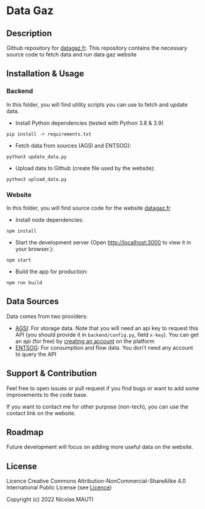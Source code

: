 # Data Gaz

## Description

Github repository for [datagaz.fr](datagaz.fr). 
This repository contains the necessary source code to fetch data and run data gaz website

## Installation & Usage

### Backend

In this folder, you will find utility scripts you can use to fetch and update data.

- Install Python dependencies (tested with Python 3.8 & 3.9)
```shell
pip install -r requirements.txt
```

- Fetch data from sources (AGSI and ENTSOG):
```shell
python3 update_data.py
```

- Upload data to Github (create file used by the website):
```shell
python3 upload_data.py
```

### Website

In this folder, you will find source code for the website [datagaz.fr](datagaz.fr)

- Install node dependencies:
```shell
npm install
```

- Start the development server (Open [http://localhost:3000](http://localhost:3000) to view it in your browser.):
```shell
npm start
```

- Build the app for production:
```shell
npm run build
```

## Data Sources

Data comes from two providers:
- [AGSI](https://agsi.gie.eu/): For storage data. Note that you will need an api key to request this API
  (you should provide it in `backend/config.py`, field `x-key`).
  You can get an api (for free) by [creating an account](https://agsi.gie.eu/account) on the platform
- [ENTSOG](https://transparency.entsog.eu/#/map): For consumption and flow data. 
  You don't need any account to query the API

## Support & Contribution

Feel free to open issues or pull request if you find bugs or want to add some improvements to the code base.

If you want to contact me for other purpose (non-tech), you can use the contact link on the website.

## Roadmap

Future development will focus on adding more useful data on the website.

## License

Licence Creative Commons Attribution-NonCommercial-ShareAlike 4.0 International Public License (see [Licence](LICENSE.md))

Copyright (c) 2022 Nicolas MAUTI
